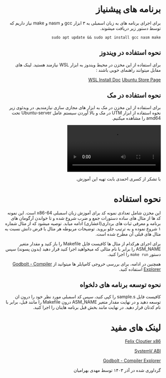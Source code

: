 <div dir="rtl"> 
<h1> برنامه های پیشنیاز </h1>
برای اجرای برنامه های به زبان اسمبلی به ۳ ابزار 
    gcc و nasm و make
    نیاز داریم که توسط دستور زیر دریافت میشوند.
    
    sudo apt update && sudo apt install gcc nasm make
       
<h2> نحوه استفاده در ویندوز </h2>
    برای استفاده از این مخزن در محیط ویندوز به ابزار
    WSL 
    نیازمند هستید. 
    لینک های مقابل میتوانند راهنمای خوبی باشند : 

[WSL Install Doc](https://learn.microsoft.com/en-us/windows/wsl/install)
[Ubuntu Store Page](https://apps.microsoft.com/detail/9pdxgncfsczv?hl=en-us&gl=US)

<h2> نحوه استفاده در مک </h2>
برای استفاده از این مخزن در مک به ابزار های مجازی سازی نیازمندیم. در ویدئوی زیر نحوه استفاده از ابزار UTM در مک و بالا آوردن سیستم عامل Ubuntu-server تحت amd64 را مشاهده میکنیم.

![MacUTM](https://github.com/MahdiGMK/AMD64-Assembly-Project-Template/raw/refs/heads/master/mac_utm.mp4)

با تشکر از کسری احمدی بابت تهیه این آموزش.

<h1> نحوه استفاده </h1>

این مخزن شامل تعدادی نمونه کد
برای آموزش زبان اسمبلی 
x86-64
است.
این نمونه کد ها از مثال های ساده دستورات جمع و ضرب شروع شده
و تا خواندن آرگومان های برنامه و معرفی ثبات های برداری(اعشاری)
ادامه میابد.
توصیه میشود که از مثال شماره ۱
شروع نموده و به ترتیب جلو بروید.
توضیحات مربوطه هر مثال با فرض دانش 
نسبت به مثال های قبلی آن مطرح شده است.
    
برای اجرای هرکدام از مثال ها کافیست فایل
    Makefile 
    را باز کنید و 
    مقدار متغیر 
    ASM_NAME
    را برابر با نام مثالی که میخواهید اجرا کنید قرار دهید
    (بدون پسوند)
    سپس دستور
    `make run`
    را اجرا کنید.

همچنین در ادامه، برای بررسی خروجی کامپایلر ها میتوانید از 
[Godbolt - Compiler Explorer](https://godbolt.org/)
    استفاده  کنید.

<h2> نحوه توسعه برنامه های دلخواه </h2>
کافیست فایل 
sample.s
را کپی کنید، 
سپس کد اسمبلی مورد نظر خود را درون ان توسعه دهید و 
در نهایت 
مقدار متغیر
ASM_NAME
درون 
Makefile
را مانند قبل، برابر با نام کدتان قرار دهید. در نهایت مانند بخش قبل 
    برنامه هایتان را اجرا کنید.

<h1> لینک های مفید </h1>

[Felix Cloutier x86](https://www.felixcloutier.com/x86/)

[SystemV ABI](https://wiki.osdev.org/System_V_ABI#x86-64)

[Godbolt - Compiler Explorer](https://godbolt.org/)

گرداوری شده در آذر ۱۴۰۳ توسط مهدی بهرامیان
</div>


